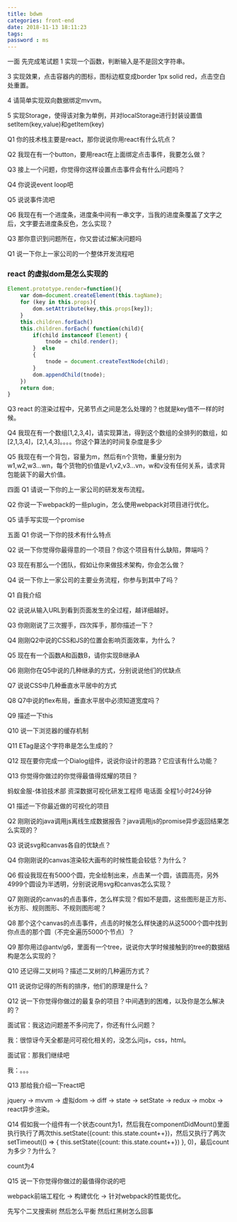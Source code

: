 ```yaml
---
title: bdwm
categories: front-end
date: 2018-11-13 18:11:23
tags:
password : ms
---
```


一面
先完成笔试题
1 实现一个函数，判断输入是不是回文字符串。

3 实现效果，点击容器内的图标，图标边框变成border 1px solid red，点击空白处重置。

4 请简单实现双向数据绑定mvvm。

5 实现Storage，使得该对象为单例，并对localStorage进行封装设置值setItem(key,value)和getItem(key)

Q1 你的技术栈主要是react，那你说说你用react有什么坑点？

Q2 我现在有一个button，要用react在上面绑定点击事件，我要怎么做？

Q3 接上一个问题，你觉得你这样设置点击事件会有什么问题吗？

Q4 你说说event loop吧

Q5 说说事件流吧

Q6 我现在有一个进度条，进度条中间有一串文字，当我的进度条覆盖了文字之后，文字要去进度条反色，怎么实现？
 
Q3 那你意识到问题所在，你又尝试过解决问题吗

Q1 说一下你上一家公司的一个整体开发流程吧

###  react 的虚拟dom是怎么实现的
```js
Element.prototype.render=function(){
    var dom=document.createElement(this.tagName);
    for (key in this.props){
        dom.setAttribute(key,this.props[key]);
    }
    this.children.forEach()
    this.children.forEach( function(child){
        if(child instanceof Element) {
            tnode = child.render();
        }  else
        {
            tnode = document.createTextNode(child);
        }
        dom.appendChild(tnode);
    })
    return dom;
}
```


Q3 react 的渲染过程中，兄弟节点之间是怎么处理的？也就是key值不一样的时候。

Q4 我现在有一个数组[1,2,3,4]，请实现算法，得到这个数组的全排列的数组，如[2,1,3,4]，[2,1,4,3]。。。。你这个算法的时间复杂度是多少

Q5 我现在有一个背包，容量为m，然后有n个货物，重量分别为w1,w2,w3...wn，每个货物的价值是v1,v2,v3...vn，w和v没有任何关系，请求背包能装下的最大价值。

四面
Q1 请说一下你的上一家公司的研发发布流程。

Q2 你说一下webpack的一些plugin，怎么使用webpack对项目进行优化。

Q5 请手写实现一个promise 

五面
Q1 你说一下你的技术有什么特点

Q2 说一下你觉得你最得意的一个项目？你这个项目有什么缺陷，弊端吗？

Q3 现在有那么一个团队，假如让你来做技术架构，你会怎么做？

Q4 说一下你上一家公司的主要业务流程，你参与到其中了吗？

Q1 自我介绍

Q2 说说从输入URL到看到页面发生的全过程，越详细越好。

Q3 你刚刚说了三次握手，四次挥手，那你描述一下？

Q4 刚刚Q2中说的CSS和JS的位置会影响页面效率，为什么？

Q5 现在有一个函数A和函数B，请你实现B继承A

Q6 刚刚你在Q5中说的几种继承的方式，分别说说他们的优缺点

Q7 说说CSS中几种垂直水平居中的方式

Q8 Q7中说的flex布局，垂直水平居中必须知道宽度吗？

Q9 描述一下this

Q10 说一下浏览器的缓存机制 

Q11 ETag是这个字符串是怎么生成的？

Q12 现在要你完成一个Dialog组件，说说你设计的思路？它应该有什么功能？

Q13 你觉得你做过的你觉得最值得炫耀的项目？



蚂蚁金服-体验技术部 资深数据可视化研发工程师 电话面 全程1小时24分钟

Q1 描述一下你最近做的可视化的项目

Q2 刚刚说的java调用js离线生成数据报告？java调用js的promise异步返回结果怎么实现的？

Q3 说说svg和canvas各自的优缺点？

Q4 你刚刚说的canvas渲染较大画布的时候性能会较低？为什么？

Q6 假设我现在有5000个圆，完全绘制出来，点击某一个圆，该圆高亮，另外4999个圆设为半透明，分别说说用svg和canvas怎么实现？

Q7 刚刚说的canvas的点击事件，怎么样实现？假如不是圆，这些图形是正方形、长方形、规则图形、不规则图形呢？

Q8 那个这个canvas的点击事件，点击的时候怎么样快速的从这5000个圆中找到你点击的那个圆（不完全遍历5000个节点）？

Q9 那你用过@antv/g6，里面有一个tree，说说你大学时候接触到的tree的数据结构是怎么实现的？

Q10 还记得二叉树吗？描述二叉树的几种遍历方式？

Q11 说说你记得的所有的排序，他们的原理是什么？

Q12 说一下你觉得你做过的最复杂的项目？中间遇到的困难，以及你是怎么解决的？

面试官：我这边问题差不多问完了，你还有什么问题？

我：很惊讶今天全都是问可视化相关的，没怎么问js，css，html。

面试官：那我们继续吧

我：。。。

Q13 那给我介绍一下react吧

jquery -> mvvm -> 虚拟dom -> diff -> state -> setState -> redux -> mobx -> react异步渲染。

Q14 假如我一个组件有一个状态count为1，然后我在componentDidMount()里面执行执行了两次this.setState({count: this.state.count++})，然后又执行了两次setTimeout(() => { this.setState({count: this.state.count++}) }, 0)，最后count为多少？为什么？

count为4

Q15 说一下你觉得你做过的最值得你说的吧

webpack前端工程化 -> 构建优化 -> 针对webpack的性能优化。

 先写个二叉搜索树 然后怎么平衡  然后红黑树怎么回事
 